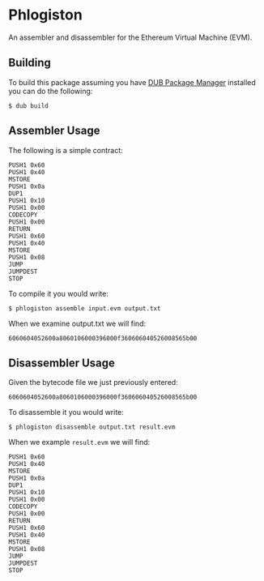 # Phlogiston

An assembler and disassembler for the Ethereum Virtual Machine (EVM).

## Building

To build this package assuming you have
[DUB Package Manager](https://github.com/dlang/dub) installed you can do the
following:

```shell
$ dub build
```

## Assembler Usage

The following is a simple contract:

```
PUSH1 0x60
PUSH1 0x40
MSTORE
PUSH1 0x0a
DUP1
PUSH1 0x10
PUSH1 0x00
CODECOPY
PUSH1 0x00
RETURN
PUSH1 0x60
PUSH1 0x40
MSTORE
PUSH1 0x08
JUMP
JUMPDEST
STOP
```

To compile it you would write:

```
$ phlogiston assemble input.evm output.txt
```

When we examine output.txt we will find:

```
6060604052600a8060106000396000f360606040526008565b00
```

## Disassembler Usage

Given the bytecode file we just previously entered:

```
6060604052600a8060106000396000f360606040526008565b00
```

To disassemble it you would write:

```
$ phlogiston disassemble output.txt result.evm
```

When we example `result.evm` we will find:

```
PUSH1 0x60
PUSH1 0x40
MSTORE
PUSH1 0x0a
DUP1
PUSH1 0x10
PUSH1 0x00
CODECOPY
PUSH1 0x00
RETURN
PUSH1 0x60
PUSH1 0x40
MSTORE
PUSH1 0x08
JUMP
JUMPDEST
STOP
```
